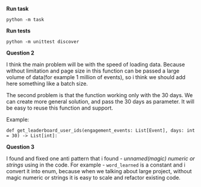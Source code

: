 **Run task**

`python -m task`

**Run tests**

`python -m unittest discover`



**Question 2**

I think the main problem will be with the speed of loading data. 
Because without limitation and page size in this function can be passed a large 
volume of data(for example 1 million of events), so i think we should add here 
something like a batch size.

The second problem is that the function working only with the 30 days. 
We can create more general solution, and pass the 30 days as parameter.
It will be easy to reuse this function and support.

Example:

`def get_leaderboard_user_ids(engagement_events: List[Event], days: int = 30) -> List[int]:
`


**Question 3**

I found and fixed one anti pattern that i found - _unnamed(magic) numeric or 
strings_ using in the code. For example - `word_learned` is a constant and i convert 
it into enum, because when we talking about large project, without magic numeric 
or strings it is easy to scale and refactor existing code.
